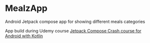 # MealzApp
Android Jetpack compose app for showing different meals categories

App build during Udemy course [Jetpack Compose Crash course for Android with Kotlin](https://udemy.com/course/jetpack-compose-masterclass/)
